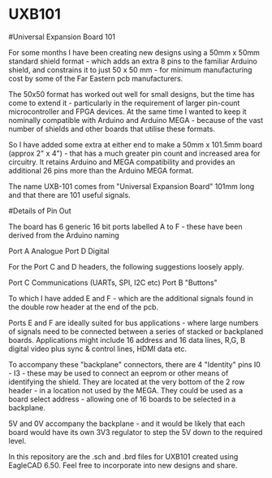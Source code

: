 # UXB101

#Universal Expansion Board 101

For some months I have been creating new designs using a 50mm x 50mm standard shield format - which adds an extra 8 pins to the familiar Arduino shield, and constrains it to just 50 x 50 mm - for minimum manufacturing cost by some of the Far Eastern pcb manufacturers.

The 50x50 format has worked out well for small designs, but the time has come to extend it - particularly in the requirement of larger pin-count microcontroller and FPGA devices. At the same time I wanted to keep it nominally compatible with Arduino and Arduino MEGA - because of the vast number of shields and other boards that utilise these formats.

So I have added some extra at either end to make a 50mm x 101.5mm board (approx 2" x 4") - that has a much greater pin count and increased area for circuitry. It retains Arduino and MEGA compatibility and provides an additional 26 pins more than the Arduino MEGA format.

The name UXB-101 comes from "Universal Expansion Board" 101mm long and that there are 101 useful signals.

#Details of Pin Out

The board has 6 generic 16 bit ports labelled A to F - these have been derived from the Arduino naming

Port A   Analogue
Port D   Digital

For the Port C and D headers, the following suggestions loosely apply.

Port  C  Communications  (UARTs, SPI, I2C etc)
Port  B  "Buttons"

To which I have added E and F  - which are the additional signals found in the double row header at the end of the pcb.

Ports E and F are ideally suited for bus applications - where large numbers of signals need to be connected between a series of stacked or backplaned boards. Applications might include 16 address and 16 data lines,  R,G, B digital video plus sync &amp; control lines, HDMI data etc.

To accompany these "backplane" connectors, there are 4 "Identity" pins  I0 - I3  - these may be used to connect an eeprom or other means of identifying the shield.  They are located at the very bottom of the 2 row header - in a location not used by the MEGA. They could be used as a board select address - allowing one of 16 boards to be selected in a backplane.

5V and 0V accompany the backplane - and it would be likely that each board would have its own 3V3 regulator to step the 5V down to the required level.


In this repository are the .sch and .brd files for UXB101 created using EagleCAD 6.50. Feel free to incorporate into new designs and share.
